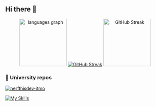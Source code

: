 ## Hi there 👋

<div align="center">
  <img src="https://readme-stats-xi-rust.vercel.app/api/top-langs?username=nerfthisdev&locale=en&hide_title=false&layout=compact&card_width=320&langs_count=5&theme=onedark&hide_border=false&order=2&hide=javascript,html,html,css&exclude_repo=learning-process,wrench,kickstart.nvim)" height="150" alt="languages graph"  />
  <a href="https://git.io/streak-stats"><img src="https://github-readme-streak-stats1-c0wraypz5-nerfthisdevs-projects.vercel.app?user=&theme=gruvbox" alt="GitHub Streak" /></a>
<a href="https://git.io/streak-stats"><img src="https://readme-stats-xi-rust.vercel.app/api?username=nerfthisdev&show_icons=true&theme=radical" alt="GitHub Streak" height="150" /></a>
</div>



### 🏢 University repos
[![nerfthisdev-itmo](https://img.shields.io/badge/GitHub-nerfthisdev_itmo-181717?style=for-the-badge&logo=github)](https://github.com/nerfthisdev-itmo)


[![My Skills](https://skillicons.dev/icons?i=java,go,ts,react,git,docker,c,python&theme=light)](https://skillicons.dev)
